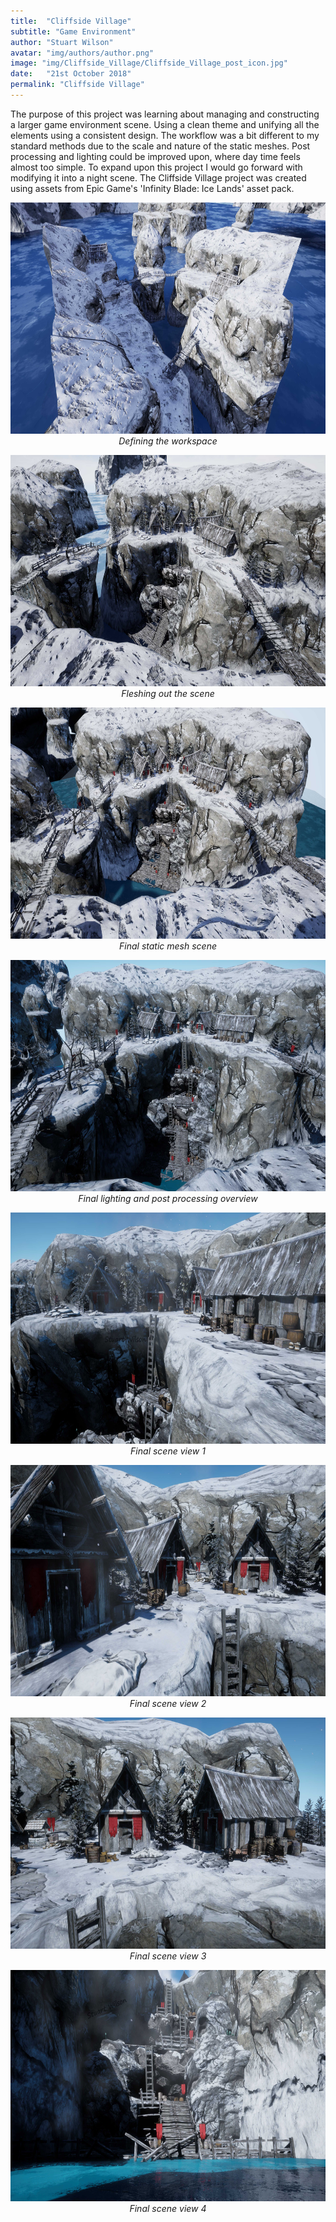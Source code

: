 ```yaml
---
title:  "Cliffside Village"
subtitle: "Game Environment"
author: "Stuart Wilson"
avatar: "img/authors/author.png"
image: "img/Cliffside_Village/Cliffside_Village_post_icon.jpg"
date:   "21st October 2018"
permalink: "Cliffside Village"
---
```


<p style="font-size:100%;">
The purpose of this project was learning about managing and constructing a larger game environment scene. Using a clean theme and unifying all the elements using a consistent design. The workflow was a bit different to my standard methods due to the scale and nature of the static meshes. Post processing and lighting could be improved upon, where day time feels almost too simple. To expand upon this project I would go forward with modifying it into a night scene. The Cliffside Village project was created using assets from Epic Game's 'Infinity Blade: Ice Lands' asset pack.
</p>

<p style="text-align: center;"><i>
<a class="example-image-link" href="img/Cliffside_Village/Cliffside_Village_1.jpg" data-lightbox="the_cliffside_village_set" data-title="Defining the workspace"><img class="example-image" src="img/Cliffside_Village/Cliffside_Village_1.jpg" alt="" height="370"/></a>
Defining the workspace
</i></p>

<p style="text-align: center;"><i>
<a class="example-image-link" href="img/Cliffside_Village/Cliffside_Village_2.jpg" data-lightbox="the_cliffside_village_set" data-title="Fleshing out the scene"><img class="example-image" src="img/Cliffside_Village/Cliffside_Village_2.jpg" alt="" height="370"/></a>
Fleshing out the scene
</i></p>

<p style="text-align: center;"><i>
<a class="example-image-link" href="img/Cliffside_Village/Cliffside_Village_3.jpg" data-lightbox="the_cliffside_village_set" data-title="Final static mesh scene"><img class="example-image" src="img/Cliffside_Village/Cliffside_Village_3.jpg" alt="" height="370"/></a>
Final static mesh scene
</i></p>

<p style="text-align: center;"><i>
<a class="example-image-link" href="img/Cliffside_Village/Cliffside_Village_4.jpg" data-lightbox="the_cliffside_village_set" data-title="Final lighting and post processing overview"><img class="example-image" src="img/Cliffside_Village/Cliffside_Village_4.jpg" alt="" height="370"/></a>
Final lighting and post processing overview
</i></p>

<p style="text-align: center;"><i>
<a class="example-image-link" href="img/Cliffside_Village/Cliffside_Village_5.jpg" data-lightbox="the_cliffside_village_set" data-title="Final scene view 1"><img class="example-image" src="img/Cliffside_Village/Cliffside_Village_5.jpg" alt="" height="370"/></a>
Final scene view 1
</i></p>

<p style="text-align: center;"><i>
<a class="example-image-link" href="img/Cliffside_Village/Cliffside_Village_6.jpg" data-lightbox="the_cliffside_village_set" data-title="Final scene view 2"><img class="example-image" src="img/Cliffside_Village/Cliffside_Village_6.jpg" alt="" height="370"/></a>
Final scene view 2
</i></p>

<p style="text-align: center;"><i>
<a class="example-image-link" href="img/Cliffside_Village/Cliffside_Village_7.jpg" data-lightbox="the_cliffside_village_set" data-title="Final scene view 3"><img class="example-image" src="img/Cliffside_Village/Cliffside_Village_7.jpg" alt="" height="370"/></a>
Final scene view 3
</i></p>

<p style="text-align: center;"><i>
<a class="example-image-link" href="img/Cliffside_Village/Cliffside_Village_8.jpg" data-lightbox="the_cliffside_village_set" data-title="Final scene view 4"><img class="example-image" src="img/Cliffside_Village/Cliffside_Village_8.jpg" alt="" height="370"/></a>
Final scene view 4
</i></p>

